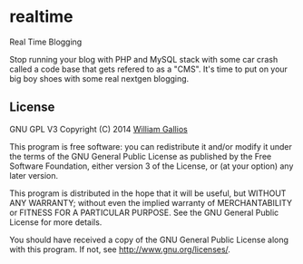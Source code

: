 realtime
========

Real Time Blogging

Stop running your blog with PHP and MySQL stack with some car crash called a code base that gets refered to as a "CMS". It's time to put on your big boy shoes with some real nextgen blogging. 


## License

GNU GPL V3
Copyright (C) 2014 [William Gallios](mailto:williamgallios@gmail.com)

This program is free software: you can redistribute it and/or modify
it under the terms of the GNU General Public License as published by
the Free Software Foundation, either version 3 of the License, or
(at your option) any later version.

This program is distributed in the hope that it will be useful,
but WITHOUT ANY WARRANTY; without even the implied warranty of
MERCHANTABILITY or FITNESS FOR A PARTICULAR PURPOSE.  See the
GNU General Public License for more details.

You should have received a copy of the GNU General Public License
along with this program.  If not, see <http://www.gnu.org/licenses/>.
